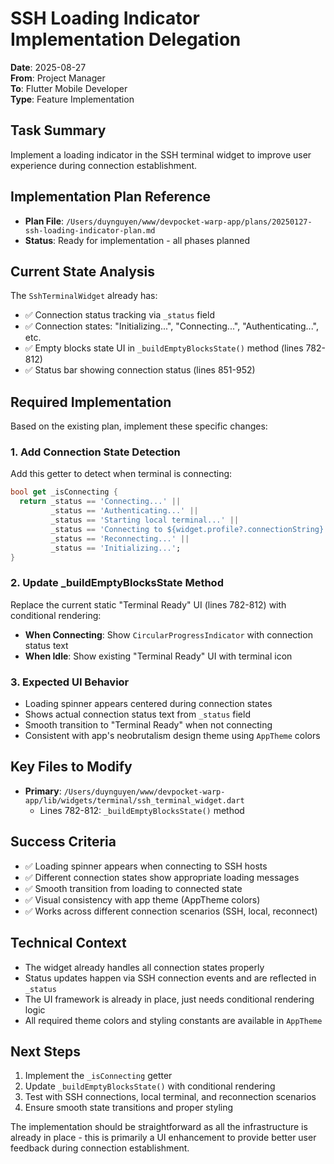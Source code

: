 # SSH Loading Indicator Implementation Delegation

**Date**: 2025-08-27  
**From**: Project Manager  
**To**: Flutter Mobile Developer  
**Type**: Feature Implementation  

## Task Summary
Implement a loading indicator in the SSH terminal widget to improve user experience during connection establishment.

## Implementation Plan Reference
- **Plan File**: `/Users/duynguyen/www/devpocket-warp-app/plans/20250127-ssh-loading-indicator-plan.md`
- **Status**: Ready for implementation - all phases planned

## Current State Analysis
The `SshTerminalWidget` already has:
- ✅ Connection status tracking via `_status` field
- ✅ Connection states: "Initializing...", "Connecting...", "Authenticating...", etc.
- ✅ Empty blocks state UI in `_buildEmptyBlocksState()` method (lines 782-812)
- ✅ Status bar showing connection status (lines 851-952)

## Required Implementation
Based on the existing plan, implement these specific changes:

### 1. Add Connection State Detection
Add this getter to detect when terminal is connecting:
```dart
bool get _isConnecting {
  return _status == 'Connecting...' || 
         _status == 'Authenticating...' ||
         _status == 'Starting local terminal...' ||
         _status == 'Connecting to ${widget.profile?.connectionString}...' ||
         _status == 'Reconnecting...' ||
         _status == 'Initializing...';
}
```

### 2. Update _buildEmptyBlocksState Method
Replace the current static "Terminal Ready" UI (lines 782-812) with conditional rendering:
- **When Connecting**: Show `CircularProgressIndicator` with connection status text
- **When Idle**: Show existing "Terminal Ready" UI with terminal icon

### 3. Expected UI Behavior
- Loading spinner appears centered during connection states
- Shows actual connection status text from `_status` field
- Smooth transition to "Terminal Ready" when not connecting
- Consistent with app's neobrutalism design theme using `AppTheme` colors

## Key Files to Modify
- **Primary**: `/Users/duynguyen/www/devpocket-warp-app/lib/widgets/terminal/ssh_terminal_widget.dart`
  - Lines 782-812: `_buildEmptyBlocksState()` method

## Success Criteria
- ✅ Loading spinner appears when connecting to SSH hosts
- ✅ Different connection states show appropriate loading messages
- ✅ Smooth transition from loading to connected state
- ✅ Visual consistency with app theme (AppTheme colors)
- ✅ Works across different connection scenarios (SSH, local, reconnect)

## Technical Context
- The widget already handles all connection states properly
- Status updates happen via SSH connection events and are reflected in `_status`
- The UI framework is already in place, just needs conditional rendering logic
- All required theme colors and styling constants are available in `AppTheme`

## Next Steps
1. Implement the `_isConnecting` getter
2. Update `_buildEmptyBlocksState()` with conditional rendering
3. Test with SSH connections, local terminal, and reconnection scenarios
4. Ensure smooth state transitions and proper styling

The implementation should be straightforward as all the infrastructure is already in place - this is primarily a UI enhancement to provide better user feedback during connection establishment.